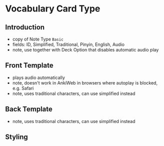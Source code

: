 # Vocabulary Card Type



## Introduction

- copy of Note Type `Basic`
- fields: ID, Simplified, Traditional, Pinyin, English, Audio
- note, use together with Deck Option that disables automatic audio play



## Front Template

- plays audio automatically
- note, doesn't work in AnkiWeb in browsers where autoplay is blocked, e.g. Safari
- note, uses traditional characters, can use simplified instead



## Back Template

- note, uses traditional characters, can use simplified instead



## Styling
